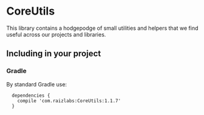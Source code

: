 # CoreUtils

This library contains a hodgepodge of small utilities and helpers that we find useful across our projects and libraries.

## Including in your project

### Gradle

By standard Gradle use:

```
  dependencies {
    compile 'com.raizlabs:CoreUtils:1.1.7'
  }
```
